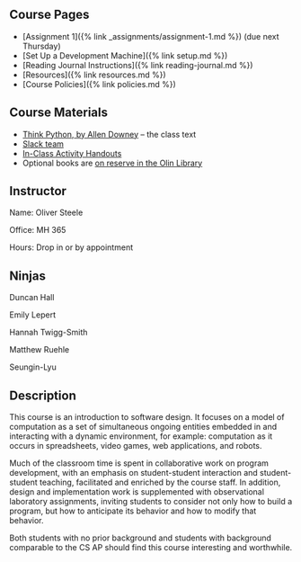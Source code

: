 ## Course Pages

* [Assignment 1]({% link _assignments/assignment-1.md %}) (due next Thursday)
* [Set Up a Development Machine]({% link setup.md %})
* [Reading Journal Instructions]({% link reading-journal.md %})
* [Resources]({% link resources.md %})
* [Course Policies]({% link policies.md %})

## Course Materials

* [Think Python, by Allen Downey](http://greenteapress.com/wp/think-python-2e/) – the class text
* [Slack team](http://sd17fall.slack.com)
* [In-Class Activity Handouts](https://github.com/sd17fall/site/tree/master/files/activities/)
* Optional books are [on reserve in the Olin Library](https://olin.tind.io/record/1512034?ln=en)

## Instructor

Name: Oliver Steele

Office: MH 365

Hours: Drop in or by appointment

## Ninjas

Duncan Hall

Emily Lepert

Hannah Twigg-Smith

Matthew Ruehle

Seungin-Lyu

## Description

This course is an introduction to software design. It focuses on a model of computation as a set of simultaneous ongoing entities embedded in and interacting with a dynamic environment, for example: computation as it occurs in spreadsheets, video games, web applications, and robots.

Much of the classroom time is spent in collaborative work on program development, with an emphasis on student-student interaction and student-student teaching, facilitated and enriched by the course staff. In addition, design and implementation work is supplemented with observational laboratory assignments, inviting students to consider not only how to build a program, but how to anticipate its behavior and how to modify that behavior.

Both students with no prior background and students with background comparable to the CS AP should find this course interesting and worthwhile.

